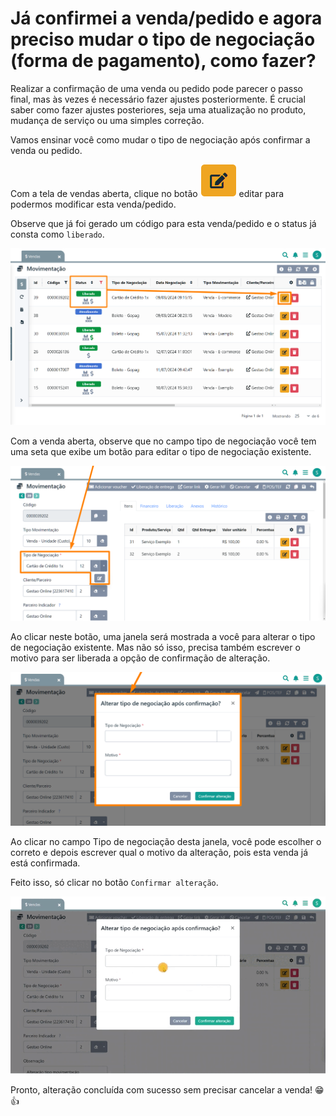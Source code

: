 # Já confirmei a venda/pedido e agora preciso mudar o tipo de negociação (forma de pagamento), como fazer?

Realizar a confirmação de uma venda ou pedido pode parecer o passo final, mas às vezes é necessário fazer ajustes posteriormente. É crucial saber como fazer ajustes posteriores, seja uma atualização no produto, mudança de serviço ou uma simples correção.

Vamos ensinar você como mudar o tipo de negociação após confirmar a venda ou pedido.

Com a tela de vendas aberta, clique no botão <img src="/erp-v2/assets/funcionalidades/icon_editar_item.png" alt="" data-size="line"> editar para podermos modificar esta venda/pedido. 

Observe que já foi gerado um código para esta venda/pedido e o status já consta como `liberado`.

![](/erp-v2/assets/guia_utilizacao/guia_utilizacao_status_venda.png)

Com a venda aberta, observe que no campo tipo de negociação você tem uma seta que exibe um botão para editar o tipo de negociação existente.

![](/erp-v2/assets/guia_utilizacao/guia_utilizacao_tipo_negociacao_btn.png)

Ao clicar neste botão, uma janela será mostrada a você para alterar o tipo de negociação existente. Mas não só isso, precisa também escrever o motivo para ser liberada a opção de confirmação de alteração.

![](/erp-v2/assets/guia_utilizacao/guia_utilizacao_tipo_negociacao_btn_janela.png)

Ao clicar no campo Tipo de negociação desta janela, você pode escolher o correto e depois escrever qual o motivo da alteração, pois esta venda já está confirmada.

Feito isso, só clicar no botão `Confirmar alteração`.

![](/erp-v2/assets/guia_utilizacao/guia_utilizacao_tipo_negociacao_btn_janela_tipo_motivo.gif)

Pronto, alteração concluída com sucesso sem precisar cancelar a venda! 😁👍